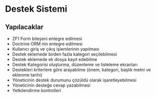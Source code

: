 Destek Sistemi
==========

## Yapılacaklar

- ZF1 Form bileşeni entegre edilmesi
- Doctrine ORM nin entegre edilmesi
- Kullanıcı giriş ve çıkış işlemlerinin yapılması
- Destek eklemede birden fazla kategori seçilebilmesi
- Destek eklemede ek dosya kayıt edebilme
- Destek Kategorisi oluşturma, düzenleme ve listeleme ekranları
- Destekleri kriterlere göre arayabilme (önem, kategori, başlık metni ve eklenme tarihi)
- Yöneticinin destek durumunu çözüldü olarak işaretleyebilmesi
- Yöneticinin desteğe cevap yazabilmesi
- Yetkilendirme kontrolleri


